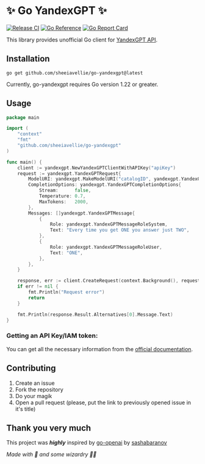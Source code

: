 # ✨ Go YandexGPT ✨
[![Release CI](https://github.com/sheeiavellie/go-yandexgpt/actions/workflows/semantic-release.yml/badge.svg)](https://github.com/sheeiavellie/go-yandexgpt/actions/workflows/semantic-release.yml)
[![Go Reference](https://pkg.go.dev/badge/github.com/sheeiavellie/go-yandexgpt.svg)](https://pkg.go.dev/github.com/sheeiavellie/go-yandexgpt)
[![Go Report Card](https://goreportcard.com/badge/github.com/sashabaranov/go-openai)](https://goreportcard.com/report/github.com/sheeiavellie/go-yandexgpt)

This library provides unofficial Go client for [YandexGPT API](https://cloud.yandex.ru/en/services/yandexgpt).

## Installation

```
go get github.com/sheeiavellie/go-yandexgpt@latest
```
Currently, go-yandexgpt requires Go version 1.22 or greater.


## Usage

```go
package main

import (
	"context"
	"fmt"
	"github.com/sheeiavellie/go-yandexgpt"
)

func main() {
	client := yandexgpt.NewYandexGPTClientWithAPIKey("apiKey")
	request := yandexgpt.YandexGPTRequest{
		ModelURI: yandexgpt.MakeModelURI("catalogID", yandexgpt.YandexGPTModelLite),
		CompletionOptions: yandexgpt.YandexGPTCompletionOptions{
			Stream:      false,
			Temperature: 0.7,
			MaxTokens:   2000,
		},
		Messages: []yandexgpt.YandexGPTMessage{
			{
				Role: yandexgpt.YandexGPTMessageRoleSystem,
				Text: "Every time you get ONE you answer just TWO",
			},
			{
				Role: yandexgpt.YandexGPTMessageRoleUser,
				Text: "ONE",
			},
		},
	}

	response, err := client.CreateRequest(context.Background(), request)
	if err != nil {
		fmt.Println("Request error")
		return
	}

	fmt.Println(response.Result.Alternatives[0].Message.Text)
}

```

### Getting an API Key/IAM token:

You can get all the necessary information from the [official documentation](https://cloud.yandex.ru/en/docs/yandexgpt/quickstart).

## Contributing

1. Create an issue
2. Fork the repository
3. Do your magik
4. Open a pull request (please, put the link to previously opened issue in it's title)

## Thank you very much

This project was ***highly*** inspired by [go-openai](https://github.com/sashabaranov/go-openai) by [sashabaranov](https://github.com/sashabaranov)

*Made with 💖 and some wizardry 🧙🔮*
